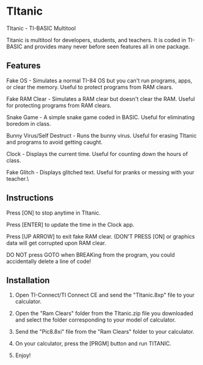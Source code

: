 # TItanic
TItanic - TI-BASIC Multitool

Titanic is multitool for developers, students, and teachers. It is coded in TI-BASIC and provides many never before seen features all in one package.

## Features

Fake OS - Simulates a normal TI-84 OS but you can't run programs, apps, or clear the memory. Useful to protect programs from RAM clears.

Fake RAM Clear - Simulates a RAM clear but doesn't clear the RAM. Useful for protecting programs from RAM clears.

Snake Game - A simple snake game coded in BASIC. Useful for eliminating boredom in class.

Bunny Virus/Self Destruct - Runs the bunny virus. Useful for erasing TItanic and programs to avoid getting caught.

Clock - Displays the current time. Useful for counting down the hours of class.

Fake Glitch - Displays glitched text. Useful for pranks or messing with your teacher.\

## Instructions

Press [ON] to stop anytime in TItanic.

Press [ENTER] to update the time in the Clock app.

Press [UP ARROW] to exit fake RAM clear. (DON'T PRESS [ON] or graphics data will get corrupted upon RAM clear.

DO NOT press GOTO when BREAKing from the program, you could accidentally delete a line of code!

## Installation

1. Open TI-Connect/TI Connect CE and send the "TItanic.8xp" file to your calculator.

2. Open the "Ram Clears" folder from the TItanic.zip file you downloaded and select the folder corresponding to your model of calculator.

3. Send the "Pic8.8xi" file from the "Ram Clears" folder to your calculator.

4. On your calculator, press the [PRGM] button and run TITANIC.

5. Enjoy!
